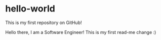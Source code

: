 # hello-world
This is my first repository on GitHub!

Hello there, I am a Software Engineer!
This is my first read-me change :)

